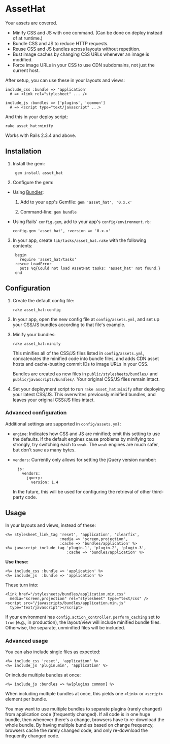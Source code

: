 AssetHat
========
Your assets are covered.

* Minify CSS and JS with one command. (Can be done on deploy instead of
  at runtime.)
* Bundle CSS and JS to reduce HTTP requests.
* Reuse CSS and JS bundles across layouts without repetition.
* Bust image caches by changing CSS URLs whenever an image is modified.
* Force image URLs in your CSS to use CDN subdomains, not just the current
  host.

After setup, you can use these in your layouts and views:

    include_css :bundle => 'application'
      # => <link rel="stylesheet" ... />

    include_js :bundles => ['plugins', 'common']
      # => <script type="text/javascript" ...>

And this in your deploy script:

    rake asset_hat:minify

Works with Rails 2.3.4 and above.



Installation
------------

1. Install the gem:

        gem install asset_hat

2. Configure the gem:

  * Using [Bundler](http://github.com/wycats/bundler):

      1.  Add to your app's Gemfile: `gem 'asset_hat', '0.x.x'`

      2.  Command-line: `gem bundle`

  * Using Rails' `config.gem`, add to your app's `config/environment.rb`:

      `config.gem 'asset_hat', :version => '0.x.x'`

3. In your app, create `lib/tasks/asset_hat.rake` with the following contents:

        begin
          require 'asset_hat/tasks'
        rescue LoadError
          puts %q{Could not load AssetHat tasks: 'asset_hat' not found.}
        end



Configuration
-------------

1.  Create the default config file:

        rake asset_hat:config

2.  In your app, open the new config file at `config/assets.yml`, and set up
    your CSS/JS bundles according to that file's example.

3.  Minify your bundles:

        rake asset_hat:minify

    This minifies all of the CSS/JS files listed in `config/assets.yml`,
    concatenates the minified code into bundle files, and adds CDN asset hosts
    and cache-busting commit IDs to image URLs in your CSS.

    Bundles are created as new files in `public/stylesheets/bundles/` and
    `public/javascripts/bundles/`. Your original CSS/JS files remain intact.

4.  Set your deployment script to run `rake asset_hat:minify` after deploying
    your latest CSS/JS. This overwrites previously minified bundles, and
    leaves your original CSS/JS files intact.

### Advanced configuration ###

Additional settings are supported in `config/assets.yml`:

* `engine`: Indicates how CSS and JS are minified; omit this setting to use
  the defaults. If the default engines cause problems by minifying too
  strongly, try switching each to `weak`. The `weak` engines are much safer,
  but don't save as many bytes.

* `vendors`: Currently only allows for setting the jQuery version number:

        js:
          vendors:
            jquery:
              version: 1.4

  In the future, this will be used for configuring the retrieval of other
  third-party code.



Usage
-----

In your layouts and views, instead of these:

    <%= stylesheet_link_tag 'reset', 'application', 'clearfix',
                            :media => 'screen,projection',
                            :cache => 'bundles/application' %>
    <%= javascript_include_tag 'plugin-1', 'plugin-2', 'plugin-3',
                               :cache => 'bundles/application' %>

**Use these:**

    <%= include_css :bundle => 'application' %>
    <%= include_js  :bundle => 'application' %>

These turn into:

    <link href="/stylesheets/bundles/application.min.css"
      media="screen,projection" rel="stylesheet" type="text/css" />
    <script src="/javascripts/bundles/application.min.js"
      type="text/javascript"></script>

If your environment has `config.action_controller.perform_caching` set to
`true` (e.g., in production), the layout/view will include minified bundle
files. Otherwise, the separate, unminified files will be included.

### Advanced usage ###

You can also include single files as expected:

    <%= include_css 'reset', 'application' %>
    <%= include_js 'plugin.min', 'application' %>

Or include multiple bundles at once:

    <%= include_js :bundles => %w[plugins common] %>

When including multiple bundles at once, this yields one `<link>` or
`<script>` element per bundle.

You may want to use multiple bundles to separate plugins (rarely changed) from
application code (frequently changed). If all code is in one huge bundle, then
whenever there's a change, browsers have to re-download the whole bundle. By
having multiple bundles based on change frequency, browsers cache the rarely
changed code, and only re-download the frequently changed code.

